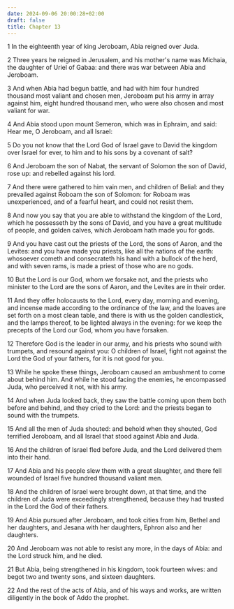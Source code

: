 ```yaml
---
date: 2024-09-06 20:00:28+02:00
draft: false
title: Chapter 13
---
```




1 In the eighteenth year of king Jeroboam, Abia reigned over Juda.

2 Three years he reigned in Jerusalem, and his mother's name was Michaia, the daughter of Uriel of Gabaa: and there was war between Abia and Jeroboam.

3 And when Abia had begun battle, and had with him four hundred thousand most valiant and chosen men, Jeroboam put his army in array against him, eight hundred thousand men, who were also chosen and most valiant for war.

4 And Abia stood upon mount Semeron, which was in Ephraim, and said: Hear me, O Jeroboam, and all Israel:

5 Do you not know that the Lord God of Israel gave to David the kingdom over Israel for ever, to him and to his sons by a covenant of salt?

6 And Jeroboam the son of Nabat, the servant of Solomon the son of David, rose up: and rebelled against his lord.

7 And there were gathered to him vain men, and children of Belial: and they prevailed against Roboam the son of Solomon: for Roboam was unexperienced, and of a fearful heart, and could not resist them.

8 And now you say that you are able to withstand the kingdom of the Lord, which he possesseth by the sons of David, and you have a great multitude of people, and golden calves, which Jeroboam hath made you for gods.

9 And you have cast out the priests of the Lord, the sons of Aaron, and the Levites: and you have made you priests, like all the nations of the earth: whosoever cometh and consecrateth his hand with a bullock of the herd, and with seven rams, is made a priest of those who are no gods.

10 But the Lord is our God, whom we forsake not, and the priests who minister to the Lord are the sons of Aaron, and the Levites are in their order.

11 And they offer holocausts to the Lord, every day, morning and evening, and incense made according to the ordinance of the law, and the loaves are set forth on a most clean table, and there is with us the golden candlestick, and the lamps thereof, to be lighted always in the evening: for we keep the precepts of the Lord our God, whom you have forsaken.

12 Therefore God is the leader in our army, and his priests who sound with trumpets, and resound against you: O children of Israel, fight not against the Lord the God of your fathers, for it is not good for you.

13 While he spoke these things, Jeroboam caused an ambushment to come about behind him. And while he stood facing the enemies, he encompassed Juda, who perceived it not, with his army.

14 And when Juda looked back, they saw the battle coming upon them both before and behind, and they cried to the Lord: and the priests began to sound with the trumpets.

15 And all the men of Juda shouted: and behold when they shouted, God terrified Jeroboam, and all Israel that stood against Abia and Juda.

16 And the children of Israel fled before Juda, and the Lord delivered them into their hand.

17 And Abia and his people slew them with a great slaughter, and there fell wounded of Israel five hundred thousand valiant men.

18 And the children of Israel were brought down, at that time, and the children of Juda were exceedingly strengthened, because they had trusted in the Lord the God of their fathers.

19 And Abia pursued after Jeroboam, and took cities from him, Bethel and her daughters, and Jesana with her daughters, Ephron also and her daughters.

20 And Jeroboam was not able to resist any more, in the days of Abia: and the Lord struck him, and he died.

21 But Abia, being strengthened in his kingdom, took fourteen wives: and begot two and twenty sons, and sixteen daughters.

22 And the rest of the acts of Abia, and of his ways and works, are written diligently in the book of Addo the prophet.

